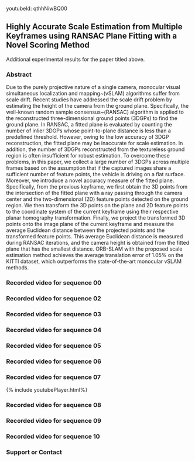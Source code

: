 youtubeId: qthhNiwBQ00
## Highly Accurate Scale Estimation from Multiple Keyframes using RANSAC Plane Fitting with a Novel Scoring Method
Additional experimental results for the paper titled above.
### Abstract
Due to the purely projective nature of a single camera, monocular visual simultaneous localization and mapping~(vSLAM) algorithms suffer from scale drift. Recent studies have addressed the scale drift problem by estimating the height of the camera from the ground plane. Specifically, the well-known random sample consensus~(RANSAC) algorithm is applied to the reconstructed three-dimensional ground points (3DGPs) to find the ground plane. In RANSAC, a fitted plane is evaluated by counting the number of inlier 3DGPs whose point-to-plane distance is less than a predefined threshold. However, owing to the low accuracy of 3DGP reconstruction, the fitted plane may be inaccurate for scale estimation. In addition, the number of 3DGPs reconstructed from the textureless ground region is often insufficient for robust estimation. To overcome these problems, in this paper, we collect a large number of 3DGPs across multiple frames based on the assumption that if the captured images share a sufficient number of feature points, the vehicle is driving on a flat surface. Moreover, we introduce a novel accuracy measure of the fitted plane. Specifically, from the previous keyframe, we first obtain the 3D points from the intersection of the fitted plane with a ray passing through the camera center and the two-dimensional (2D) feature points detected on the ground region. We then transform the 3D points on the plane and 2D feature points to the coordinate system of the current keyframe using their respective planar homography transformation. Finally, we project the transformed 3D points onto the image plane of the current keyframe and measure the average Euclidean distance between the projected points and the transformed feature points. This average Euclidean distance is measured during RANSAC iterations, and the camera height is obtained from the fitted plane that has the smallest distance. ORB-SLAM with the proposed scale estimation method achieves the average translation error of 1.05\% on the KITTI dataset, which outperforms the state-of-the-art monocular vSLAM methods.

### Recorded video for sequence 00
### Recorded video for sequence 02
### Recorded video for sequence 03
### Recorded video for sequence 04
### Recorded video for sequence 05
### Recorded video for sequence 06
### Recorded video for sequence 07
{% include youtubePlayer.html%}
### Recorded video for sequence 08
### Recorded video for sequence 09
### Recorded video for sequence 10
### Support or Contact
